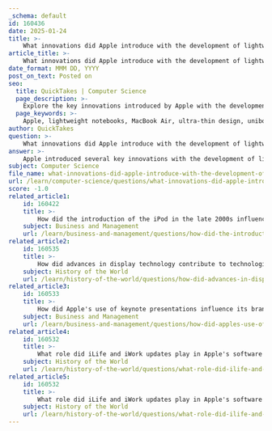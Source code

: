 ```yaml
---
_schema: default
id: 160436
date: 2025-01-24
title: >-
    What innovations did Apple introduce with the development of lightweight notebooks?
article_title: >-
    What innovations did Apple introduce with the development of lightweight notebooks?
date_format: MMM DD, YYYY
post_on_text: Posted on
seo:
  title: QuickTakes | Computer Science
  page_description: >-
    Explore the key innovations introduced by Apple with the development of lightweight notebooks, particularly the MacBook Air, including ultra-thin design, unibody chassis, and advancements in battery efficiency and display quality.
  page_keywords: >-
    Apple, lightweight notebooks, MacBook Air, ultra-thin design, unibody aluminum chassis, high-resolution display, backlit keyboard, multi-touch trackpad, battery efficiency, Ultrabook, industry standards, laptop innovations
author: QuickTakes
question: >-
    What innovations did Apple introduce with the development of lightweight notebooks?
answer: >-
    Apple introduced several key innovations with the development of lightweight notebooks, particularly highlighted by the launch of the MacBook Air in 2008. Here are the significant innovations that emerged from this development:\n\n1. **Ultra-Thin Design**: The MacBook Air was introduced as the world's thinnest notebook, measuring just 0.16-0.76 inches in thickness and weighing only three pounds. This set a new standard for laptop design, emphasizing portability without sacrificing performance.\n\n2. **Unibody Aluminum Chassis**: The MacBook Air featured a tailored unibody aluminum chassis, which not only contributed to its lightweight nature but also enhanced durability and aesthetics. This design approach has since become a common practice in the manufacturing of laptops.\n\n3. **High-Resolution Display**: The MacBook Air came with a 13.3-inch LED display that offered a resolution of 1280 x 800 pixels, which was considered high for its time. This focus on display quality has influenced the expectations for screen resolution in lightweight laptops.\n\n4. **Full-Size Backlit Keyboard**: The inclusion of a full-size backlit keyboard improved usability in low-light conditions, making the MacBook Air more versatile for various environments.\n\n5. **Multi-Touch Trackpad**: The MacBook Air introduced a multi-touch trackpad, allowing for more intuitive gestures and navigation. This innovation has since been adopted widely across laptop designs.\n\n6. **Battery Efficiency**: The MacBook Air was designed with efficient hardware that allowed it to last up to five hours on a single charge, which was impressive for a laptop of its size at the time. This focus on battery life has become a critical aspect of lightweight laptop design.\n\n7. **Inspiration for the Ultrabook Category**: The success of the MacBook Air paved the way for the Ultrabook category, which emphasizes thinness, lightness, and performance. Other manufacturers have since sought to replicate the MacBook Air's design philosophy.\n\n8. **Impact on Industry Standards**: The innovations introduced with the MacBook Air have influenced the entire laptop market, prompting competitors to adopt similar design standards and features in their lightweight laptops.\n\nOverall, the MacBook Air not only revolutionized Apple's laptop offerings but also significantly impacted the broader laptop market, setting new expectations for what consumers could expect from lightweight notebooks.
subject: Computer Science
file_name: what-innovations-did-apple-introduce-with-the-development-of-lightweight-notebooks.md
url: /learn/computer-science/questions/what-innovations-did-apple-introduce-with-the-development-of-lightweight-notebooks
score: -1.0
related_article1:
    id: 160422
    title: >-
        How did the introduction of the iPod in the late 2000s influence Apple's product lineup?
    subject: Business and Management
    url: /learn/business-and-management/questions/how-did-the-introduction-of-the-ipod-in-the-late-2000s-influence-apples-product-lineup
related_article2:
    id: 160535
    title: >-
        How did advances in display technology contribute to technological advancements in computing?
    subject: History of the World
    url: /learn/history-of-the-world/questions/how-did-advances-in-display-technology-contribute-to-technological-advancements-in-computing
related_article3:
    id: 160533
    title: >-
        How did Apple's use of keynote presentations influence its branding and advertising strategies?
    subject: Business and Management
    url: /learn/business-and-management/questions/how-did-apples-use-of-keynote-presentations-influence-its-branding-and-advertising-strategies
related_article4:
    id: 160532
    title: >-
        What role did iLife and iWork updates play in Apple's software ecosystem?
    subject: History of the World
    url: /learn/history-of-the-world/questions/what-role-did-ilife-and-iwork-updates-play-in-apples-software-ecosystem
related_article5:
    id: 160532
    title: >-
        What role did iLife and iWork updates play in Apple's software ecosystem?
    subject: History of the World
    url: /learn/history-of-the-world/questions/what-role-did-ilife-and-iwork-updates-play-in-apples-software-ecosystem
---
```


&nbsp;